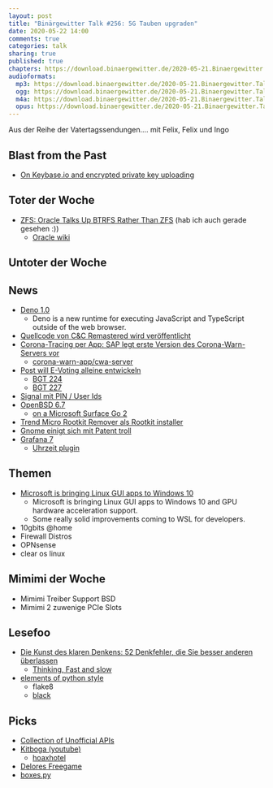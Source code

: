 ```yaml
---
layout: post
title: "Binärgewitter Talk #256: 5G Tauben upgraden"
date: 2020-05-22 14:00
comments: true
categories: talk
sharing: true
published: true
chapters: https://download.binaergewitter.de/2020-05-21.Binaergewitter.Talk.256.chapters.txt
audioformats:
  mp3: https://download.binaergewitter.de/2020-05-21.Binaergewitter.Talk.256.mp3
  ogg: https://download.binaergewitter.de/2020-05-21.Binaergewitter.Talk.256.ogg
  m4a: https://download.binaergewitter.de/2020-05-21.Binaergewitter.Talk.256.m4a
  opus: https://download.binaergewitter.de/2020-05-21.Binaergewitter.Talk.256.opus
---
```

Aus der Reihe der Vatertagssendungen....
mit Felix, Felix und Ingo

## Blast from the Past
- [On Keybase.io and encrypted private key uploading](https://blog.filippo.io/on-keybase-dot-io-and-encrypted-private-key-sharing/)

## Toter der Woche
- [ZFS: Oracle Talks Up BTRFS Rather Than ZFS]( https://phoronix.com/scan.php?page=news_item&px=Oracle-Btrfs-UEK6 ) (hab ich auch gerade gesehen :))
  * [Oracle wiki]( https://blogs.oracle.com/linux/btrfs-on-the-unbreakable-enterprise-kernel-6 )

## Untoter der Woche

## News
- [Deno 1.0]( https://deno.land/v1 )
  * Deno is a new runtime for executing JavaScript and TypeScript outside of the web browser.
- [Quellcode von C&C Remastered wird veröffentlicht](https://www.golem.de/news/electronic-arts-quellcode-von-c-c-remastered-wird-veroeffentlicht-2005-148638.html)  
- [Corona-Tracing per App: SAP legt erste Version des Corona-Warn-Servers vor]( https://www.heise.de/newsticker/meldung/Corona-Tracing-per-App-SAP-legt-erste-Version-des-Corona-Warn-Servers-vor-4724633.html )
  * [corona-warn-app/cwa-server]( https://github.com/corona-warn-app/cwa-server )
- [Post will E-Voting alleine entwickeln]( https://www.aargauerzeitung.ch/schweiz/post-will-e-voting-alleine-entwickeln-und-erntet-harte-kritik-schrotthaufen-gekauft-137895555 )
  * [BGT 224]( http://blog.binaergewitter.de/2019/02/28/binaergewitter-talk-number-224-urheberunrecht/ )
  * [BGT 227]( http://blog.binaergewitter.de/2019/03/29/binaergewitter-talk-number-227-nicht-aufgeben/ )
- [Signal mit PIN / User Ids]( https://www.heise.de/news/Messenger-Signal-fuehrt-PIN-fuer-leichteren-Geraetewechsel-ein-4726092.html )
- [OpenBSD 6.7]( https://undeadly.org/cgi?action=article;sid=20200519141751 )
  * [on a Microsoft Surface Go 2]( https://jcs.org/2020/05/15/surface_go2 )
- [Trend Micro Rootkit Remover als Rootkit installer]( https://d4stiny.github.io/How-to-use-Trend-Micro-Rootkit-Remover-to-Install-a-Rootkit/ )
- [Gnome einigt sich mit Patent troll]( https://www.gnome.org/news/2020/05/patent-case-against-gnome-resolved/ )
- [Grafana 7](https://www.heise.de/developer/meldung/Monitoring-Grafana-7-bringt-flexiblere-Plug-ins-und-Datentransformationen-4723881.html)
  * [Uhrzeit plugin]( https://grafana.com/grafana/plugins/grafana-clock-panel )

## Themen
- [Microsoft is bringing Linux GUI apps to Windows 10](https://www.theverge.com/2020/5/19/21263377/microsoft-windows-10-linux-gui-apps-gpu-acceleration-wsl-features)
  * Microsoft is bringing Linux GUI apps to Windows 10 and GPU hardware acceleration support. 
  * Some really solid improvements coming to WSL for developers. 
- 10gbits @home
- Firewall Distros
- OPNsense
- clear os linux

## Mimimi der Woche
 * Mimimi Treiber Support BSD
 * Mimimi 2 zuwenige PCIe Slots

## Lesefoo
- [Die Kunst des klaren Denkens: 52 Denkfehler, die Sie besser anderen überlassen]( https://www.dobelli.com/de/bucher/die-kunst-des-klaren-denkens/ )
  * [Thinking, Fast and slow]( https://www.amazon.com/Thinking-Fast-Slow-Daniel-Kahneman/dp/0374533555 )
- [elements of python style]( https://github.com/amontalenti/elements-of-python-style )
  * flake8
  * [black](https://github.com/psf/black)

## Picks
- [Collection of Unofficial APIs]( https://github.com/Rolstenhouse/unofficial-apis )
- [Kitboga (youtube)]( https://www.youtube.com/channel/UCm22FAXZMw1BaWeFszZxUKw )
  * [hoaxhotel](https://www.youtube.com/channel/UCnNlJNSRxa3PF8XrKHOEPug)
- [Delores Freegame]( https://thimbleweedpark.com/ )
- [boxes.py]( https://github.com/florianfesti/boxes )
